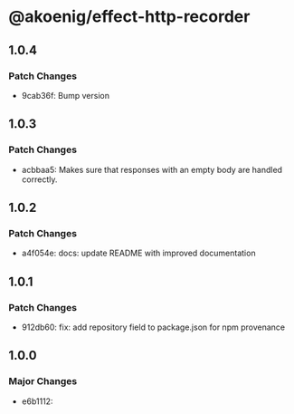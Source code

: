 # @akoenig/effect-http-recorder

## 1.0.4

### Patch Changes

- 9cab36f: Bump version

## 1.0.3

### Patch Changes

- acbbaa5: Makes sure that responses with an empty body are handled correctly.

## 1.0.2

### Patch Changes

- a4f054e: docs: update README with improved documentation

## 1.0.1

### Patch Changes

- 912db60: fix: add repository field to package.json for npm provenance

## 1.0.0

### Major Changes

- e6b1112:
